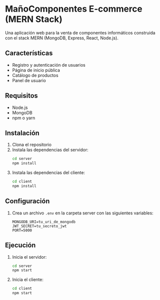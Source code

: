 # MañoComponentes E-commerce (MERN Stack)

Una aplicación web para la venta de componentes informáticos construida con el stack MERN (MongoDB, Express, React, Node.js).

## Características

- Registro y autenticación de usuarios
- Página de inicio pública
- Catálogo de productos
- Panel de usuario

## Requisitos

- Node.js
- MongoDB
- npm o yarn

## Instalación

1. Clona el repositorio
2. Instala las dependencias del servidor:
   ```bash
   cd server
   npm install
   ```
3. Instala las dependencias del cliente:
   ```bash
   cd client
   npm install
   ```

## Configuración

1. Crea un archivo `.env` en la carpeta server con las siguientes variables:
   ```
   MONGODB_URI=tu_uri_de_mongodb
   JWT_SECRET=tu_secreto_jwt
   PORT=5000
   ```

## Ejecución

1. Inicia el servidor:
   ```bash
   cd server
   npm start
   ```

2. Inicia el cliente:
   ```bash
   cd client
   npm start
   ```
